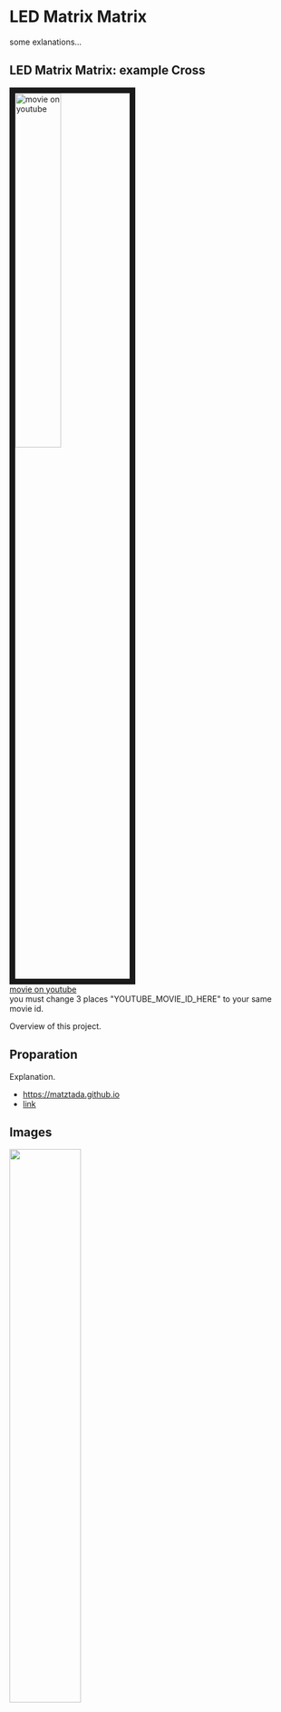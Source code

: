 # LED Matrix Matrix
some exlanations...  


## LED Matrix Matrix: example Cross


<a href="http://www.youtube.com/watch?feature=player_embedded&v=JQDV4T_vm4k
" target="_blank"><img src="http://img.youtube.com/vi/JQDV4T_vm4k/0.jpg " 
alt="movie on youtube" width=40% border="10" /></a>  
[movie on youtube](https://www.youtube.com/watch?v=JQDV4T_vm4k)  
you must change 3 places "YOUTUBE_MOVIE_ID_HERE" to your same movie id.

Overview of this project.

## Proparation
Explanation.  

* <https://matztada.github.io>  
* [link](https://matztada.github.io)

## Images

<a><img src="https://matztada.github.io/images/logo.jpg" alt="" width=50%></a>  